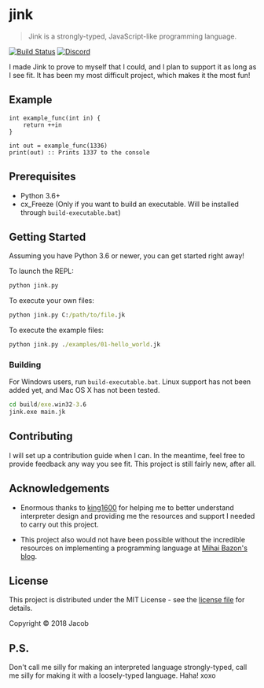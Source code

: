 # jink

> Jink is a strongly-typed, JavaScript-like programming language.

[![Build Status](https://travis-ci.org/jink-lang/jink.svg?branch=master)](https://travis-ci.org/jink-lang/jink) [![Discord](https://img.shields.io/discord/365599795886161941.svg)](https://discord.gg/cWzcQz2)

I made Jink to prove to myself that I could, and I plan to support it as long as I see fit. It has been my most difficult project, which makes it the most fun!

## Example

```jink
int example_func(int in) {
    return ++in
}

int out = example_func(1336)
print(out) :: Prints 1337 to the console
```

## Prerequisites

* Python 3.6+
* cx_Freeze (Only if you want to build an executable. Will be installed through `build-executable.bat`)

## Getting Started

Assuming you have Python 3.6 or newer, you can get started right away!

To launch the REPL:

```cmd
python jink.py
```

To execute your own files:

```cmd
python jink.py C:/path/to/file.jk
```

To execute the example files:

```cmd
python jink.py ./examples/01-hello_world.jk
```

### Building

For Windows users, run `build-executable.bat`. Linux support has not been added yet, and Mac OS X has not been tested.

```cmd
cd build/exe.win32-3.6
jink.exe main.jk
```

## Contributing

I will set up a contribution guide when I can. In the meantime, feel free to provide feedback any way you see fit. This project is still fairly new, after all.

## Acknowledgements

* Enormous thanks to [king1600](https://github.com/king1600) for helping me to better understand interpreter design and providing me the resources and support I needed to carry out this project.

* This project also would not have been possible without the incredible resources on implementing a programming language at [Mihai Bazon's blog](http://lisperator.net).

## License

This project is distributed under the MIT License - see the [license file](LICENSE) for details.

Copyright © 2018 Jacob

## P.S.

Don't call me silly for making an interpreted language strongly-typed, call me silly for making it with a loosely-typed language. Haha! xoxo